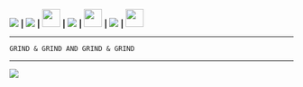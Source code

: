 
 [<img src="https://cdn.discordapp.com/emojis/898443897905233930.gif?size=32">](https://cdn.gotto.tk/files/cpr-akuna-nimhune.weba) **|** [<img src="https://cdn.discordapp.com/emojis/882825087311560724.gif?size=28">](https://me.gotto.tk) **|**  [<img src="https://cdn.gotto.tk/files/gta-ico.png" width=32 height=32>](https://www.rockstargames.com/games/sanandreas) **|**  [<img src="https://cdn.discordapp.com/emojis/913269151483691088.webp?size=28">](https://instagram.com/mlcwa.dckk) **|**  [<img src="https://cdn.discordapp.com/emojis/898071245499818075.gif?size=32" width=32 height=32>](https://cdn.gotto.tk/files/industry-baby.mp3) **|** [<img src="https://cdn.discordapp.com/emojis/946434395819106394.gif?size=32">](https://discord.com/users/817359568945545226) **|** [<img src="https://cdn.discordapp.com/emojis/582658581409693726.webp?size=32" height=32 width=32>](mailto:thedev@gotto.tk)
 
---
```
GRIND & GRIND AND GRIND & GRIND
```
---

[<img src="https://github-readme-quotes.herokuapp.com/quote?theme=midnight-purple&animation=default&layout=default&font=default">](http://a/%%30%30)

